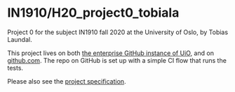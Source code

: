  IN1910/H20\_project0\_tobiala
=======================================

Project 0 for the subject IN1910 fall 2020 at the University of Oslo, by Tobias
Laundal.

This project lives on both [the enterprise GitHub instance of UiO][1], and on
[github.com][2]. The repo on GitHub is set up with a simple CI flow that runs
the tests.

Please also see the [project specification][3].

[1]: https://github.uio.no/IN1910/H20_project0_tobiala
[2]: https://github.com/tlaundal/H20_project0_tobiala
[3]: https://pages.github.uio.no/IN1910/IN1910_H20/docs/projects/project0/project0.html

